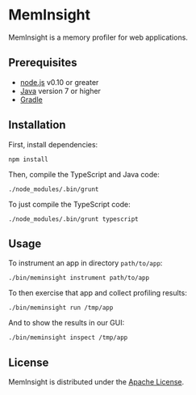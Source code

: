 MemInsight
==========

MemInsight is a memory profiler for web applications.

Prerequisites
-------------

* [node.js](http://nodejs.org) v0.10 or greater
* [Java](http://www.oracle.com/technetwork/java/javase/downloads/jdk8-downloads-2133151.html) version 7 or higher
* [Gradle](https://www.gradle.org/)

Installation
------------

First, install dependencies:

    npm install

Then, compile the TypeScript and Java code:

    ./node_modules/.bin/grunt

To just compile the TypeScript code:

    ./node_modules/.bin/grunt typescript


Usage
-----

To instrument an app in directory `path/to/app`:

    ./bin/meminsight instrument path/to/app

To then exercise that app and collect profiling results:

    ./bin/meminsight run /tmp/app

And to show the results in our GUI:

    ./bin/meminsight inspect /tmp/app

License
-------

MemInsight is distributed under the
[Apache License](http://www.apache.org/licenses/LICENSE-2.0.html).
